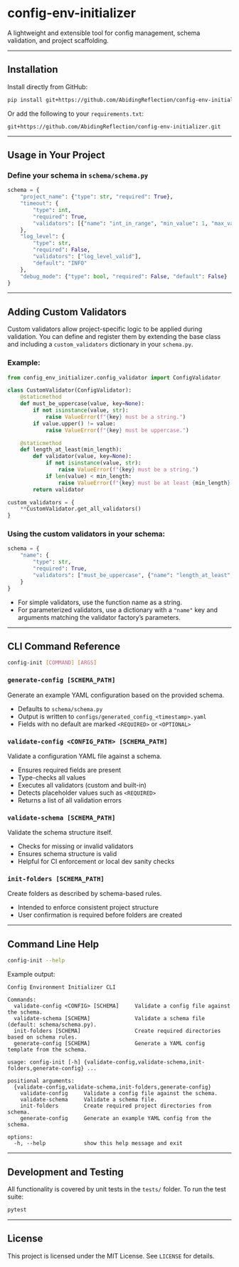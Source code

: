 # config-env-initializer

A lightweight and extensible tool for config management, schema validation, and project scaffolding.

---

## Installation

Install directly from GitHub:

```bash
pip install git+https://github.com/AbidingReflection/config-env-initializer.git
````

Or add the following to your `requirements.txt`:

```
git+https://github.com/AbidingReflection/config-env-initializer.git
```

---

## Usage in Your Project

### Define your schema in `schema/schema.py`

```python
schema = {
    "project_name": {"type": str, "required": True},
    "timeout": {
        "type": int,
        "required": True,
        "validators": [{"name": "int_in_range", "min_value": 1, "max_value": 60}]
    },
    "log_level": {
        "type": str,
        "required": False,
        "validators": ["log_level_valid"],
        "default": "INFO"
    },
    "debug_mode": {"type": bool, "required": False, "default": False}
}
```

---

## Adding Custom Validators

Custom validators allow project-specific logic to be applied during validation. You can define and register them by extending the base class and including a `custom_validators` dictionary in your `schema.py`.

### Example:

```python
from config_env_initializer.config_validator import ConfigValidator

class CustomValidator(ConfigValidator):
    @staticmethod
    def must_be_uppercase(value, key=None):
        if not isinstance(value, str):
            raise ValueError(f"{key} must be a string.")
        if value.upper() != value:
            raise ValueError(f"{key} must be uppercase.")

    @staticmethod
    def length_at_least(min_length):
        def validator(value, key=None):
            if not isinstance(value, str):
                raise ValueError(f"{key} must be a string.")
            if len(value) < min_length:
                raise ValueError(f"{key} must be at least {min_length} characters long.")
        return validator

custom_validators = {
    **CustomValidator.get_all_validators()
}
```

### Using the custom validators in your schema:

```python
schema = {
    "name": {
        "type": str,
        "required": True,
        "validators": ["must_be_uppercase", {"name": "length_at_least", "min_length": 5}]
    }
}
```

* For simple validators, use the function name as a string.
* For parameterized validators, use a dictionary with a `"name"` key and arguments matching the validator factory’s parameters.

---

## CLI Command Reference

```bash
config-init [COMMAND] [ARGS]
```

### `generate-config [SCHEMA_PATH]`

Generate an example YAML configuration based on the provided schema.

* Defaults to `schema/schema.py`
* Output is written to `configs/generated_config_<timestamp>.yaml`
* Fields with no default are marked `<REQUIRED>` or `<OPTIONAL>`

### `validate-config <CONFIG_PATH> [SCHEMA_PATH]`

Validate a configuration YAML file against a schema.

* Ensures required fields are present
* Type-checks all values
* Executes all validators (custom and built-in)
* Detects placeholder values such as `<REQUIRED>`
* Returns a list of all validation errors

### `validate-schema [SCHEMA_PATH]`

Validate the schema structure itself.

* Checks for missing or invalid validators
* Ensures schema structure is valid
* Helpful for CI enforcement or local dev sanity checks

### `init-folders [SCHEMA_PATH]`

Create folders as described by schema-based rules.

* Intended to enforce consistent project structure
* User confirmation is required before folders are created

---

## Command Line Help

```bash
config-init --help
```

Example output:

```
Config Environment Initializer CLI

Commands:
  validate-config <CONFIG> [SCHEMA]     Validate a config file against the schema.
  validate-schema [SCHEMA]              Validate a schema file (default: schema/schema.py).
  init-folders [SCHEMA]                 Create required directories based on schema rules.
  generate-config [SCHEMA]              Generate a YAML config template from the schema.

usage: config-init [-h] {validate-config,validate-schema,init-folders,generate-config} ...

positional arguments:
  {validate-config,validate-schema,init-folders,generate-config}
    validate-config     Validate a config file against the schema.
    validate-schema     Validate a schema file.
    init-folders        Create required project directories from schema.
    generate-config     Generate an example YAML config from the schema.

options:
  -h, --help            show this help message and exit
```

---

## Development and Testing

All functionality is covered by unit tests in the `tests/` folder. To run the test suite:

```bash
pytest
```

---

## License

This project is licensed under the MIT License. See `LICENSE` for details.
